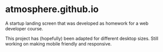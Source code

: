# atmosphere.github.io
A startup landing screen that was developed as homework for a web developer course.

This project has (hopefully) been adapted for different desktop sizes.
Still working on making mobile friendly and responsive.
